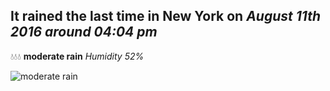 ## It rained the last time in New York on *August 11th 2016 around 04:04 pm*
💧💧💧  **moderate rain** *Humidity 52%*

![moderate rain](http://openweathermap.org/img/w/10d.png)
